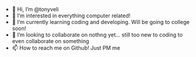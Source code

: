 - 👋 Hi, I’m @tonyveli
- 👀 I’m interested in everything computer related!
- 🌱 I’m currently learning coding and developing. Will be going to college soon!
- 💞️ I’m looking to collaborate on nothng yet... still too new to coding to even collaborate on something
- 📫 How to reach me on Github! Just PM me

<!---
tonyveli/tonyveli is a ✨ special ✨ repository because its `README.md` (this file) appears on your GitHub profile.
You can click the Preview link to take a look at your changes.
--->
